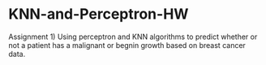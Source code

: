 # KNN-and-Perceptron-HW
Assignment 1) Using perceptron and KNN algorithms to predict whether or not a patient has a malignant or begnin growth based on breast cancer data.
